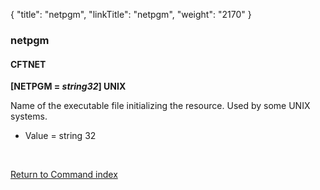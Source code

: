 {
    "title": "netpgm",
    "linkTitle": "netpgm",
    "weight": "2170"
}<span id="netpgm"></span>

### netpgm

#### CFTNET

**\[NETPGM = *string32*\] UNIX**

Name of the executable file initializing the resource. Used by some
UNIX systems.

- Value = string
    32

 

[Return to Command index](../../)
